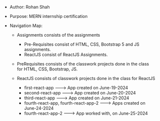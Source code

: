- Author: Rohan Shah
- Purpose: MERN internship certification
- Navigation Map:

  - Assignments consists of the assignments

    - Pre-Requisites consist of HTML, CSS, Bootstrap 5 and JS assignments.
    - ReactJS consist of ReactJS Assignments.

  - PreRequisites consists of the classwork projects done in the class for HTML, CSS, Bootstrap, JS.
  - ReactJS consists of classwork projects done in the class for ReactJS
    - first-react-app ---> App created on June-19-2024
    - second-react-app ---> App created on June-20-2024
    - third-react-app ---> App created on June-21-2024
    - fourth-react-app, fourth-react-app-2 ---> Apps created on June-24-2024
    - fourth-react-app-2 ---> App worked with, on June-25-2024

